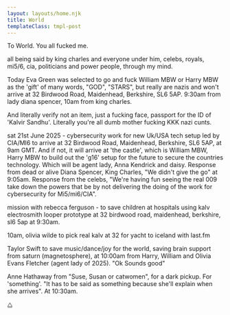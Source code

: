 ```yaml
---
layout: layouts/home.njk
title: World
templateClass: tmpl-post
---
```

To World. You all fucked me. 

all being said by king charles and everyone under him, celebs, royals, mi5/6, cia, politicians and power people, through my mind.

Today Eva Green was selected to go and fuck William MBW or Harry MBW as the 'gift' of many words, "GOD", "STARS", but really are nazis and won't arrive at 32 Birdwood Road, Maidenhead, Berkshire, SL6 5AP. 9:30am from lady diana spencer, 10am from king charles.

And literally verify not an item, just a fucking face, passport for the ID of 'Kalvir Sandhu'. Literally you're all dumb mother fucking KKK nazi cunts.

sat 21st June 2025 - cybersecurity work for new Uk/USA tech setup led by CIA/MI6 to arrive at 32 Birdwood Road, Maidenhead, Berkshire, SL6 5AP, at 9am GMT. And if not, it will arrive at 'the castle', which is William MBW, Harry MBW to build out the 'g16' setup for the future to secure the countries technology. Which will be agent lady, Anna Kendrick and daisy. Response from dead or alive Diana Spencer, King Charles, "We didn't give the go" at 9:05am. Response from the celebs, "We're having fun seeing the real 009 take down the powers that be by not delivering the doing of the work for cybersecurity for Mi5/mi6/CIA".

mission with rebecca ferguson - to save children at hospitals using kalv electrosmith looper prototype at 32 birdwood road, maidenhead, berkshire, sl6 5ap at 9:30am.

10am, olivia wilde to pick real kalv at 32 for yacht to iceland with last.fm

Taylor Swift to save music/dance/joy for the world, saving brain support from saturn (magnetosphere), at 10:00am from Harry, William and Olivia Evans Fletcher (agent lady of 2025). "Ok Sounds good"

Anne Hathaway from "Suse, Susan or catwomen", for a dark pickup. For 'something'. "It has to be said as something because she'll explain when she arrives". At 10:30am.

⧋
